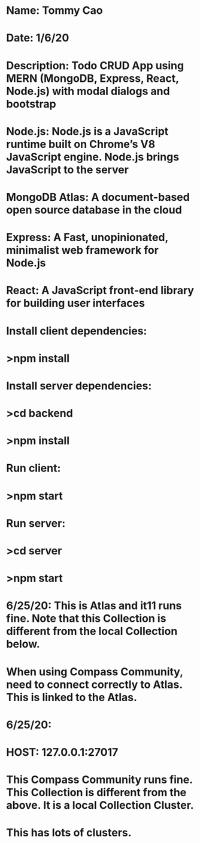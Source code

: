 # Name: Tommy Cao
# Date: 1/6/20
# Description: Todo CRUD App using MERN (MongoDB, Express, React, Node.js) with modal dialogs and bootstrap

# Node.js: Node.js is a JavaScript runtime built on Chrome’s V8 JavaScript engine. Node.js brings JavaScript to the server
# MongoDB Atlas: A document-based open source database in the cloud
# Express: A Fast, unopinionated, minimalist web framework for Node.js
# React: A JavaScript front-end library for building user interfaces

# Install client dependencies:
# >npm install

# Install server dependencies:
# >cd backend
# >npm install

# Run client:
# >npm start

# Run server:
# >cd server
# >npm start

# 6/25/20: This is Atlas and it11 runs fine.  Note that this Collection is different from the local Collection below.  
# When using Compass Community, need to connect correctly to Atlas.  This is linked to the Atlas.

# 6/25/20: 
# HOST: 127.0.0.1:27017
# This Compass Community runs fine.  This Collection is different from the above.  It is a local Collection Cluster.
# This has lots of clusters. 
